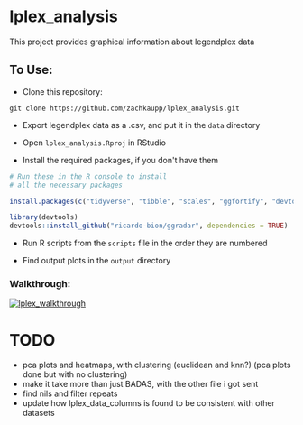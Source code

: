 # lplex_analysis

This project provides graphical information about legendplex data

## To Use:

- Clone this repository:
```
git clone https://github.com/zachkaupp/lplex_analysis.git
```

- Export legendplex data as a .csv, and put it in the `data` directory

- Open `lplex_analysis.Rproj` in RStudio

- Install the required packages, if you don't have them
```r
# Run these in the R console to install
# all the necessary packages

install.packages(c("tidyverse", "tibble", "scales", "ggfortify", "devtools", "cluster", "crayon"))

library(devtools)
devtools::install_github("ricardo-bion/ggradar", dependencies = TRUE)
```

- Run R scripts from the `scripts` file in the order they are numbered

- Find output plots in the `output` directory

### Walkthrough:
[![lplex_walkthrough](http://img.youtube.com/vi/Aqx3z4Fg1aw/0.jpg)](http://www.youtube.com/watch?v=Aqx3z4Fg1aw)


# TODO
- pca plots and heatmaps, with clustering (euclidean and knn?) (pca plots done but with no clustering)
- make it take more than just BADAS, with the other file i got sent
- find nils and filter repeats
- update how lplex_data_columns is found to be consistent with other datasets
